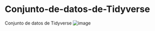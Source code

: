 # Conjunto-de-datos-de-Tidyverse
Conjunto de datos de Tidyverse
![image](https://user-images.githubusercontent.com/80126056/135531947-fb5beffe-0ee2-42b4-bda8-3ccdab58981b.png)
